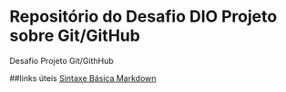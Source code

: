 # Repositório do Desafio DIO Projeto sobre Git/GitHub
Desafio Projeto Git/GithHub

##links úteis
[Sintaxe Básica Markdown](https://www.markdownguide.org/basic-syntax/)

